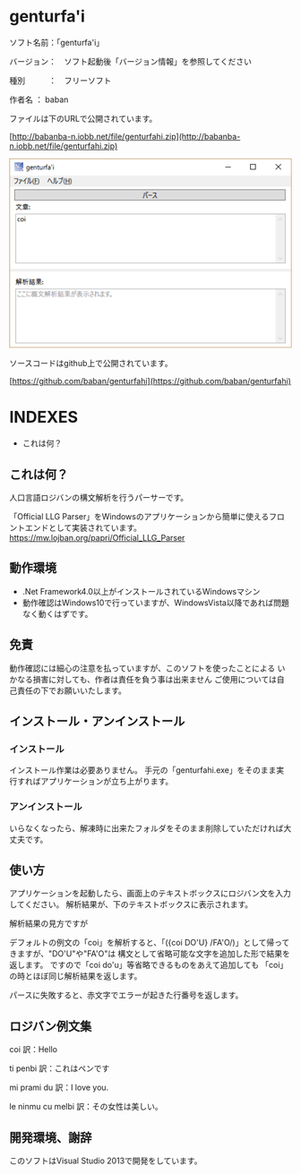 # genturfa'i

ソフト名前：「genturfa'i」

バージョン：　ソフト起動後「バージョン情報」を参照してください

種別　　　：　フリーソフト

作者名    ： baban

ファイルは下のURLで公開されています。

[http://babanba-n.iobb.net/file/genturfahi.zip](http://babanba-n.iobb.net/file/genturfahi.zip)

![alt screenshot](/image/screeenshot.png)

ソースコードはgithub上で公開されています。

[https://github.com/baban/genturfahi](https://github.com/baban/genturfahi)

# INDEXES

 * これは何？

## これは何？

人口言語ロジバンの構文解析を行うパーサーです。

「Official LLG Parser」をWindowsのアプリケーションから簡単に使えるフロントエンドとして実装されています。
https://mw.lojban.org/papri/Official_LLG_Parser

## 動作環境

 * .Net Framework4.0以上がインストールされているWindowsマシン
 * 動作確認はWindows10で行っていますが、WindowsVista以降であれば問題なく動くはずです。

## 免責

動作確認には細心の注意を払っていますが、このソフトを使ったことによる
いかなる損害に対しても、作者は責任を負う事は出来ません
ご使用については自己責任の下でお願いいたします。

## インストール・アンインストール

### インストール

インストール作業は必要ありません。
手元の「genturfahi.exe」をそのまま実行すればアプリケーションが立ち上がります。

### アンインストール

いらなくなったら、解凍時に出来たフォルダをそのまま削除していただければ大丈夫です。

## 使い方

アプリケーションを起動したら、画面上のテキストボックスにロジバン文を入力してください。
解析結果が、下のテキストボックスに表示されます。

解析結果の見方ですが

デフォルトの例文の「coi」を解析すると、「({coi DO'U} /FA'O/)」として帰ってきますが、"DO'U"や"FA'O"は
構文として省略可能な文字を追加した形で結果を返します。
ですので「coi do'u」等省略できるものをあえて追加しても
「coi」の時とほぼ同じ解析結果を返します。

パースに失敗すると、赤文字でエラーが起きた行番号を返します。

## ロジバン例文集

coi
訳：Hello          

ti penbi
訳：これはペンです

mi prami du
訳：I love you.

le ninmu cu melbi
訳：その女性は美しい。

## 開発環境、謝辞

このソフトはVisual Studio 2013で開発をしています。

